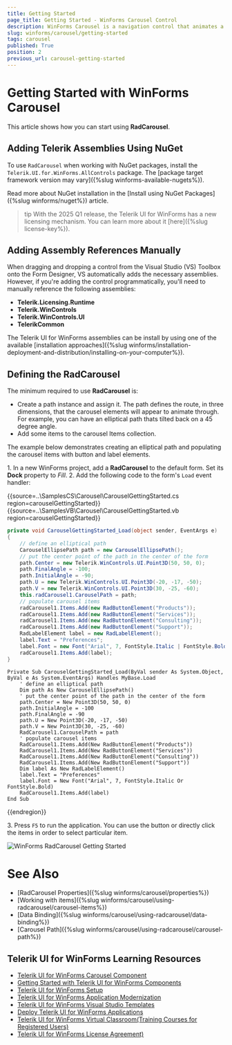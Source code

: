 ```yaml
---
title: Getting Started
page_title: Getting Started - WinForms Carousel Control
description: WinForms Carousel is a navigation control that animates a series of elements either by the user clicking a particular element or by clicking the forward and back arrows.
slug: winforms/carousel/getting-started
tags: carousel
published: True
position: 2
previous_url: carousel-getting-started
---
```


# Getting Started with WinForms Carousel

This article shows how you can start using **RadCarousel**.

## Adding Telerik Assemblies Using NuGet

To use `RadCarousel` when working with NuGet packages, install the `Telerik.UI.for.WinForms.AllControls` package. The [package target framework version may vary]({%slug winforms-available-nugets%}).

Read more about NuGet installation in the [Install using NuGet Packages]({%slug winforms/nuget%}) article.

>tip With the 2025 Q1 release, the Telerik UI for WinForms has a new licensing mechanism. You can learn more about it [here]({%slug license-key%}).

## Adding Assembly References Manually

When dragging and dropping a control from the Visual Studio (VS) Toolbox onto the Form Designer, VS automatically adds the necessary assemblies. However, if you're adding the control programmatically, you'll need to manually reference the following assemblies:

* __Telerik.Licensing.Runtime__
* __Telerik.WinControls__
* __Telerik.WinControls.UI__
* __TelerikCommon__

The Telerik UI for WinForms assemblies can be install by using one of the available [installation approaches]({%slug winforms/installation-deployment-and-distribution/installing-on-your-computer%}). 

## Defining the RadCarousel

The minimum required to use __RadCarousel__ is:

* Create a path instance and assign it. The path defines the route, in three dimensions, that the carousel elements will appear to animate through. For example, you can have an elliptical path thats tilted back on a 45 degree angle. 
* Add some items to the carousel Items collection.


The example below demonstrates creating an elliptical path and populating the carousel items with button and label elements.

1\. In a new WinForms project, add a __RadCarousel__ to the default form. Set its __Dock__ property to *Fill*.
2\. Add the following code to the form's `Load` event handler:

{{source=..\SamplesCS\Carousel\CarouselGettingStarted.cs region=carouselGettingStarted}}
{{source=..\SamplesVB\Carousel\CarouselGettingStarted.vb region=carouselGettingStarted}}
````C#
private void CarouselGettingStarted_Load(object sender, EventArgs e)
{
    // define an elliptical path
    CarouselEllipsePath path = new CarouselEllipsePath();
    // put the center point of the path in the center of the form
    path.Center = new Telerik.WinControls.UI.Point3D(50, 50, 0);
    path.FinalAngle = -100;
    path.InitialAngle = -90;
    path.U = new Telerik.WinControls.UI.Point3D(-20, -17, -50);
    path.V = new Telerik.WinControls.UI.Point3D(30, -25, -60);
    this.radCarousel1.CarouselPath = path;
    // populate carousel items
    radCarousel1.Items.Add(new RadButtonElement("Products"));
    radCarousel1.Items.Add(new RadButtonElement("Services"));
    radCarousel1.Items.Add(new RadButtonElement("Consulting"));
    radCarousel1.Items.Add(new RadButtonElement("Support"));
    RadLabelElement label = new RadLabelElement();
    label.Text = "Preferences";
    label.Font = new Font("Arial", 7, FontStyle.Italic | FontStyle.Bold);
    radCarousel1.Items.Add(label);
}

````
````VB.NET
Private Sub CarouselGettingStarted_Load(ByVal sender As System.Object, ByVal e As System.EventArgs) Handles MyBase.Load
    ' define an elliptical path
    Dim path As New CarouselEllipsePath()
    ' put the center point of the path in the center of the form
    path.Center = New Point3D(50, 50, 0)
    path.InitialAngle = -100
    path.FinalAngle = -90
    path.U = New Point3D(-20, -17, -50)
    path.V = New Point3D(30, -25, -60)
    RadCarousel1.CarouselPath = path
    ' populate carousel items
    RadCarousel1.Items.Add(New RadButtonElement("Products"))
    RadCarousel1.Items.Add(New RadButtonElement("Services"))
    RadCarousel1.Items.Add(New RadButtonElement("Consulting"))
    RadCarousel1.Items.Add(New RadButtonElement("Support"))
    Dim label As New RadLabelElement()
    label.Text = "Preferences"
    label.Font = New Font("Arial", 7, FontStyle.Italic Or FontStyle.Bold)
    RadCarousel1.Items.Add(label)
End Sub

````

{{endregion}}

3\. Press `F5` to run the application. You can use the button or directly click the items in order to select particular item.

![WinForms RadCarousel Getting Started](images/carousel-getting-started001.gif)

# See Also

 * [RadCarousel Properties]({%slug winforms/carousel/properties%})
 * [Working with items]({%slug  winforms/carousel/using-radcarousel/carousel-items%})
 * [Data Binding]({%slug winforms/carousel/using-radcarousel/data-binding%})
 * [Carousel Path]({%slug winforms/carousel/using-radcarousel/carousel-path%})



## Telerik UI for WinForms Learning Resources
* [Telerik UI for WinForms Carousel Component](https://www.telerik.com/products/winforms/carousel.aspx)
* [Getting Started with Telerik UI for WinForms Components](https://docs.telerik.com/devtools/winforms/getting-started/first-steps)
* [Telerik UI for WinForms Setup](https://docs.telerik.com/devtools/winforms/installation-and-upgrades/installing-on-your-computer)
* [Telerik UI for WinForms Application Modernization](https://docs.telerik.com/devtools/winforms/winforms-converter/overview)
* [Telerik UI for WinForms Visual Studio Templates](https://docs.telerik.com/devtools/winforms/visual-studio-integration/visual-studio-templates)
* [Deploy Telerik UI for WinForms Applications](https://docs.telerik.com/devtools/winforms/deployment-and-distribution/application-deployment)
* [Telerik UI for WinForms Virtual Classroom(Training Courses for Registered Users)](https://learn.telerik.com/learn/course/external/view/elearning/17/telerik-ui-for-winforms)
* [Telerik UI for WinForms License Agreement)](https://www.telerik.com/purchase/license-agreement/winforms-dlw-s)


